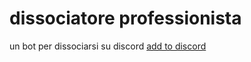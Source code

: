 # dissociatore professionista
un bot per dissociarsi su discord
[add to discord](https://discord.com/api/oauth2/authorize?client_id=1001211439610069003&permissions=8&scope=bot)
